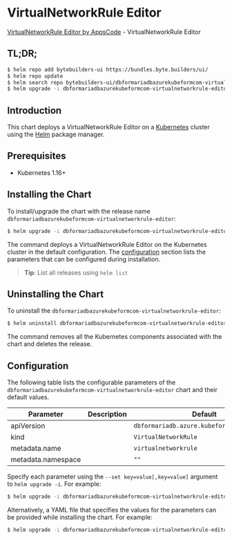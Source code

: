 # VirtualNetworkRule Editor

[VirtualNetworkRule Editor by AppsCode](https://byte.builders) - VirtualNetworkRule Editor

## TL;DR;

```bash
$ helm repo add bytebuilders-ui https://bundles.byte.builders/ui/
$ helm repo update
$ helm search repo bytebuilders-ui/dbformariadbazurekubeformcom-virtualnetworkrule-editor --version=v0.4.18
$ helm upgrade -i dbformariadbazurekubeformcom-virtualnetworkrule-editor bytebuilders-ui/dbformariadbazurekubeformcom-virtualnetworkrule-editor -n default --create-namespace --version=v0.4.18
```

## Introduction

This chart deploys a VirtualNetworkRule Editor on a [Kubernetes](http://kubernetes.io) cluster using the [Helm](https://helm.sh) package manager.

## Prerequisites

- Kubernetes 1.16+

## Installing the Chart

To install/upgrade the chart with the release name `dbformariadbazurekubeformcom-virtualnetworkrule-editor`:

```bash
$ helm upgrade -i dbformariadbazurekubeformcom-virtualnetworkrule-editor bytebuilders-ui/dbformariadbazurekubeformcom-virtualnetworkrule-editor -n default --create-namespace --version=v0.4.18
```

The command deploys a VirtualNetworkRule Editor on the Kubernetes cluster in the default configuration. The [configuration](#configuration) section lists the parameters that can be configured during installation.

> **Tip**: List all releases using `helm list`

## Uninstalling the Chart

To uninstall the `dbformariadbazurekubeformcom-virtualnetworkrule-editor`:

```bash
$ helm uninstall dbformariadbazurekubeformcom-virtualnetworkrule-editor -n default
```

The command removes all the Kubernetes components associated with the chart and deletes the release.

## Configuration

The following table lists the configurable parameters of the `dbformariadbazurekubeformcom-virtualnetworkrule-editor` chart and their default values.

|     Parameter      | Description |                        Default                        |
|--------------------|-------------|-------------------------------------------------------|
| apiVersion         |             | <code>dbformariadb.azure.kubeform.com/v1alpha1</code> |
| kind               |             | <code>VirtualNetworkRule</code>                       |
| metadata.name      |             | <code>virtualnetworkrule</code>                       |
| metadata.namespace |             | <code>""</code>                                       |


Specify each parameter using the `--set key=value[,key=value]` argument to `helm upgrade -i`. For example:

```bash
$ helm upgrade -i dbformariadbazurekubeformcom-virtualnetworkrule-editor bytebuilders-ui/dbformariadbazurekubeformcom-virtualnetworkrule-editor -n default --create-namespace --version=v0.4.18 --set apiVersion=dbformariadb.azure.kubeform.com/v1alpha1
```

Alternatively, a YAML file that specifies the values for the parameters can be provided while
installing the chart. For example:

```bash
$ helm upgrade -i dbformariadbazurekubeformcom-virtualnetworkrule-editor bytebuilders-ui/dbformariadbazurekubeformcom-virtualnetworkrule-editor -n default --create-namespace --version=v0.4.18 --values values.yaml
```
